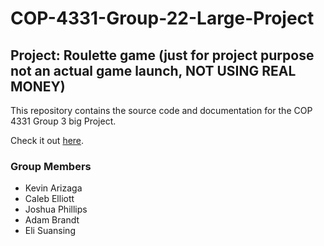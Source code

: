 # COP-4331-Group-22-Large-Project

## Project: Roulette game (just for project purpose not an actual game launch, NOT USING REAL MONEY)

This repository contains the source code and documentation for the COP 4331 Group 3 big Project.

Check it out [here](http://cop433103.com/).

### Group Members
- Kevin Arizaga
- Caleb Elliott
- Joshua Phillips
- Adam Brandt
- Eli Suansing
